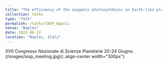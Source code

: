 ```yaml
---
title: "The efficiency of the oxygenic photosynthesis on Earth-like planets in the habitable zone."
collection: talks
type: "Talk"
permalink: /talks/CNSP_Napoli
venue: "Naples"
date: 2022-06-22
location: "Naples, Italy"
---
```


XVII Congresso Nazionale di Scienze Planetarie 20-24 Giugno.
(/images/sisp_meeting.jpg){:.align-center width="300px"}
